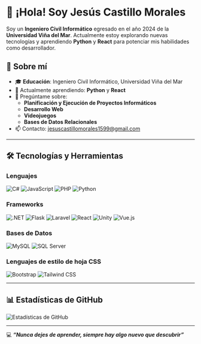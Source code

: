 # 👋 ¡Hola! Soy Jesús Castillo Morales

Soy un **Ingeniero Civil Informático** egresado en el año 2024 de la **Universidad Viña del Mar**. Actualmente estoy explorando nuevas tecnologías y aprendiendo **Python** y **React** para potenciar mis habilidades como desarrollador.

## 🌟 Sobre mí
- 🎓 **Educación**: Ingeniero Civil Informático, Universidad Viña del Mar
- 🌱 Actualmente aprendiendo: **Python** y **React**
- 💬 Pregúntame sobre:
  - **Planificación y Ejecución de Proyectos Informáticos**
  - **Desarrollo Web**
  - **Videojuegos**
  - **Bases de Datos Relacionales**
- 📫 Contacto: [jesuscastillomorales1599@gmail.com](mailto:jesuscastillomorales1599@gmail.com)

---

## 🛠️ Tecnologías y Herramientas
### Lenguajes
![C#](https://img.shields.io/badge/C%23-239120?style=flat&logo=csharp&logoColor=white)
![JavaScript](https://img.shields.io/badge/JavaScript-F7DF1E?style=flat&logo=javascript&logoColor=black) 
![PHP](https://img.shields.io/badge/PHP-777BB4?style=flat&logo=php&logoColor=white)
![Python](https://img.shields.io/badge/Python-3776AB?style=flat&logo=python&logoColor=white) 

### Frameworks
![.NET](https://img.shields.io/badge/.NET-512BD4?style=flat&logo=dotnet&logoColor=white) 
![Flask](https://img.shields.io/badge/Flask-000000?style=flat&logo=flask&logoColor=white) 
![Laravel](https://img.shields.io/badge/Laravel-FF2D20?style=flat&logo=laravel&logoColor=white) 
![React](https://img.shields.io/badge/React-61DAFB?style=flat&logo=react&logoColor=black) 
![Unity](https://img.shields.io/badge/Unity-000000?style=flat&logo=unity&logoColor=white)
![Vue.js](https://img.shields.io/badge/Vue.js-4FC08D?style=flat&logo=vue.js&logoColor=white) 

### Bases de Datos
![MySQL](https://img.shields.io/badge/MySQL-4479A1?style=flat&logo=mysql&logoColor=white)
![SQL Server](https://img.shields.io/badge/SQL%20Server-CC2927?style=flat&logo=microsoft%20sql%20server&logoColor=white) 


### Lenguajes de estilo de hoja CSS
![Bootstrap](https://img.shields.io/badge/Bootstrap-7952B3?style=flat&logo=bootstrap&logoColor=white) 
![Tailwind CSS](https://img.shields.io/badge/Tailwind_CSS-38B2AC?style=flat&logo=tailwind-css&logoColor=white)


---

## 📊 Estadísticas de GitHub
![Estadísticas de GitHub](https://github-readme-stats.vercel.app/api?username=ouroboros1599&show_icons=true&theme=radical)

---

💻 **_“Nunca dejes de aprender, siempre hay algo nuevo que descubrir”_**
